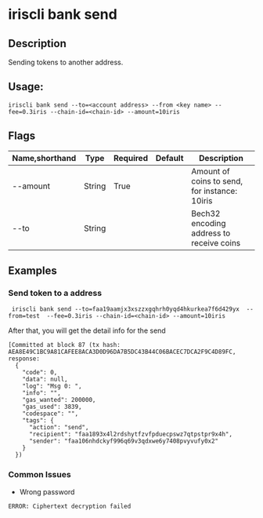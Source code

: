 # iriscli bank send

## Description

Sending tokens to another address. 

## Usage:

```
iriscli bank send --to=<account address> --from <key name> --fee=0.3iris --chain-id=<chain-id> --amount=10iris
```

 

## Flags

| Name,shorthand   | Type   | Required | Default               | Description                                                  |
| ---------------- | ------ | -------- | --------------------- | ------------------------------------------------------------ |
| --amount         | String | True     |                       | Amount of coins to send, for instance: 10iris                |
| --to             | String |          |                       | Bech32 encoding address to receive coins                     |


## Examples

### Send token to a address 

```
 iriscli bank send --to=faa19aamjx3xszzxgqhrh0yqd4hkurkea7f6d429yx  --from=test  --fee=0.3iris --chain-id=<chain-id> --amount=10iris
```

After that, you will get the detail info for the send

```
[Committed at block 87 (tx hash: AEA8E49C1BC9A81CAFEE8ACA3D0D96DA7B5DC43B44C06BACEC7DCA2F9C4D89FC, response:
  {
    "code": 0,
    "data": null,
    "log": "Msg 0: ",
    "info": "",
    "gas_wanted": 200000,
    "gas_used": 3839,
    "codespace": "",
    "tags": {
      "action": "send",
      "recipient": "faa1893x4l2rdshytfzvfpduecpswz7qtpstpr9x4h",
      "sender": "faa106nhdckyf996q69v3qdxwe6y7408pvyvufy0x2"
    }
  })
```
### Common Issues

* Wrong password

```$xslt
ERROR: Ciphertext decryption failed
```
